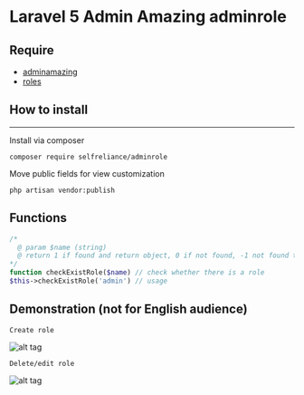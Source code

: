 Laravel 5 Admin Amazing adminrole
======================

## Require
- [adminamazing](https://github.com/selfrelianceme/adminamazing)
- [roles](https://github.com/selfrelianceme/fixroles)

## How to install
-----------------
Install via composer
```
composer require selfreliance/adminrole
```
Move public fields for view customization

```
php artisan vendor:publish
``` 

## Functions
```php
/* 
  @ param $name (string)
  @ return 1 if found and return object, 0 if not found, -1 not found table
*/
function checkExistRole($name) // check whether there is a role
$this->checkExistRole('admin') // usage
```
## Demonstration (not for English audience)

```
Create role
```
![alt tag](https://i.imgur.com/Zkx1zL2.png)
```
Delete/edit role
```
![alt tag](https://i.imgur.com/XHDtaec.png)
